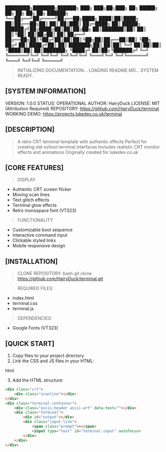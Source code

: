 ████████╗███████╗██████╗ ███╗   ███╗██╗███╗   ██╗ █████╗ ██╗         ██╗   ██╗ ██╗    ██████╗ 
╚══██╔══╝██╔════╝██╔══██╗████╗ ████║██║████╗  ██║██╔══██╗██║         ██║   ██║███║   ██╔═████╗
   ██║   █████╗  ██████╔╝██╔████╔██║██║██╔██╗ ██║███████║██║         ██║   ██║╚██║   ██║██╔██║
   ██║   ██╔══╝  ██╔══██╗██║╚██╔╝██║██║██║╚██╗██║██╔══██║██║         ╚██╗ ██╔╝ ██║   ████╔╝██║
   ██║   ███████╗██║  ██║██║ ╚═╝ ██║██║██║ ╚████║██║  ██║███████╗     ╚████╔╝  ██║██╗╚██████╔╝
   ╚═╝   ╚══════╝╚═╝  ╚═╝╚═╝     ╚═╝╚═╝╚═╝  ╚═══╝╚═╝  ╚═╝╚══════╝      ╚═══╝   ╚═╝╚═╝ ╚═════╝ 

> INITIALIZING DOCUMENTATION...
> LOADING README.MD...
> SYSTEM READY.

[SYSTEM INFORMATION]
-------------------
VERSION: 1.0.0
STATUS: OPERATIONAL
AUTHOR: HairyDuck
LICENSE: MIT (Attribution Required)
REPOSITORY: https://github.com/HairyDuck/terminal
WORKING DEMO: https://projects.lukedev.co.uk/terminal

[DESCRIPTION]
------------
> A retro CRT terminal template with authentic effects
> Perfect for creating old-school terminal interfaces
> Includes realistic CRT monitor effects and animations
> Originally created for lukedev.co.uk

[CORE FEATURES]
--------------
> DISPLAY
  - Authentic CRT screen flicker
  - Moving scan lines
  - Text glitch effects
  - Terminal glow effects
  - Retro monospace font (VT323)

> FUNCTIONALITY
  - Customizable boot sequence
  - Interactive command input
  - Clickable styled links
  - Mobile responsive design

[INSTALLATION]
-------------
> CLONE REPOSITORY:
bash
git clone https://github.com/HairyDuck/terminal.git

> REQUIRED FILES:
  - index.html
  - terminal.css
  - terminal.js

> DEPENDENCIES:
  - Google Fonts (VT323)

[QUICK START]
------------
1. Copy files to your project directory
2. Link the CSS and JS files in your HTML:

html
<link href="https://fonts.googleapis.com/css2?family=VT323&display=swap" rel="stylesheet">
<link rel="stylesheet" href="terminal.css">
<script src="terminal.js"></script>

3. Add the HTML structure:

```html
<div class="crt">
    <div class="scanline"></div>
</div>
<div class="terminal-container">
    <div class="ascii-header ascii-art" data-text=""></div>
    <div class="terminal">
        <div id="output"></div>
        <div class="input-line">
            <span class="prompt">></span>
            <input type="text" id="terminal-input" autofocus>
        </div>
    </div>
</div>
```
